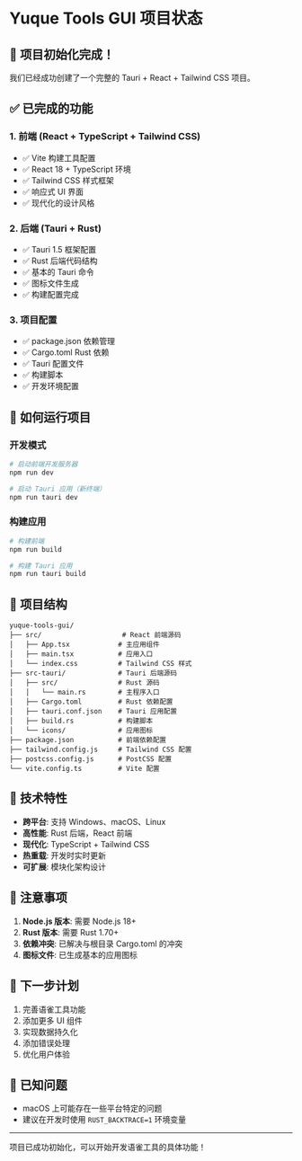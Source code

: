 # Yuque Tools GUI 项目状态

## 🎉 项目初始化完成！

我们已经成功创建了一个完整的 Tauri + React + Tailwind CSS 项目。

## ✅ 已完成的功能

### 1. 前端 (React + TypeScript + Tailwind CSS)

- ✅ Vite 构建工具配置
- ✅ React 18 + TypeScript 环境
- ✅ Tailwind CSS 样式框架
- ✅ 响应式 UI 界面
- ✅ 现代化的设计风格

### 2. 后端 (Tauri + Rust)

- ✅ Tauri 1.5 框架配置
- ✅ Rust 后端代码结构
- ✅ 基本的 Tauri 命令
- ✅ 图标文件生成
- ✅ 构建配置完成

### 3. 项目配置

- ✅ package.json 依赖管理
- ✅ Cargo.toml Rust 依赖
- ✅ Tauri 配置文件
- ✅ 构建脚本
- ✅ 开发环境配置

## 🚀 如何运行项目

### 开发模式

```bash
# 启动前端开发服务器
npm run dev

# 启动 Tauri 应用（新终端）
npm run tauri dev
```

### 构建应用

```bash
# 构建前端
npm run build

# 构建 Tauri 应用
npm run tauri build
```

## 📁 项目结构

```
yuque-tools-gui/
├── src/                    # React 前端源码
│   ├── App.tsx            # 主应用组件
│   ├── main.tsx           # 应用入口
│   └── index.css          # Tailwind CSS 样式
├── src-tauri/             # Tauri 后端源码
│   ├── src/               # Rust 源码
│   │   └── main.rs        # 主程序入口
│   ├── Cargo.toml         # Rust 依赖配置
│   ├── tauri.conf.json    # Tauri 应用配置
│   ├── build.rs           # 构建脚本
│   └── icons/             # 应用图标
├── package.json           # 前端依赖配置
├── tailwind.config.js     # Tailwind CSS 配置
├── postcss.config.js      # PostCSS 配置
└── vite.config.ts         # Vite 配置
```

## 🔧 技术特性

- **跨平台**: 支持 Windows、macOS、Linux
- **高性能**: Rust 后端，React 前端
- **现代化**: TypeScript + Tailwind CSS
- **热重载**: 开发时实时更新
- **可扩展**: 模块化架构设计

## 📝 注意事项

1. **Node.js 版本**: 需要 Node.js 18+
2. **Rust 版本**: 需要 Rust 1.70+
3. **依赖冲突**: 已解决与根目录 Cargo.toml 的冲突
4. **图标文件**: 已生成基本的应用图标

## 🎯 下一步计划

1. 完善语雀工具功能
2. 添加更多 UI 组件
3. 实现数据持久化
4. 添加错误处理
5. 优化用户体验

## 🐛 已知问题

- macOS 上可能存在一些平台特定的问题
- 建议在开发时使用 `RUST_BACKTRACE=1` 环境变量

---

项目已成功初始化，可以开始开发语雀工具的具体功能！
